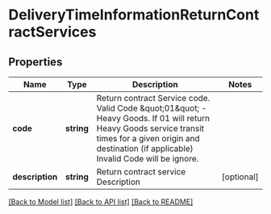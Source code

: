 # DeliveryTimeInformationReturnContractServices

## Properties
Name | Type | Description | Notes
------------ | ------------- | ------------- | -------------
**code** | **string** | Return contract Service code. Valid Code \&quot;01\&quot; - Heavy Goods. If 01 will return Heavy Goods service transit times for a given origin and destination (if applicable)  Invalid Code will be ignore. | 
**description** | **string** | Return contract service Description | [optional] 

[[Back to Model list]](../../README.md#documentation-for-models) [[Back to API list]](../../README.md#documentation-for-api-endpoints) [[Back to README]](../../README.md)

